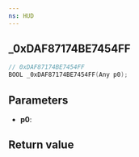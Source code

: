 ```yaml
---
ns: HUD
---
```

## _0xDAF87174BE7454FF

```c
// 0xDAF87174BE7454FF
BOOL _0xDAF87174BE7454FF(Any p0);
```


## Parameters
* **p0**: 

## Return value
